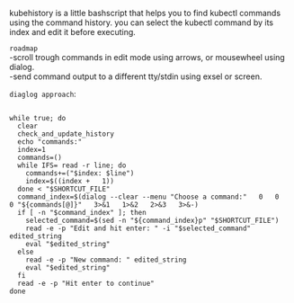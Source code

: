 
kubehistory is a little bashscript that helps you to find kubectl commands using the command history.
you can select the kubectl command by its index and edit it before executing.


`roadmap
`
<br>
-scroll trough commands in edit mode using arrows, or mousewheel using dialog.
<br>
-send command output to a different tty/stdin using exsel or screen.

`diaglog approach`:
```

while true; do
  clear
  check_and_update_history
  echo "commands:"
  index=1
  commands=()
  while IFS= read -r line; do
    commands+=("$index: $line")
    index=$((index +   1))
  done < "$SHORTCUT_FILE"
  command_index=$(dialog --clear --menu "Choose a command:"   0   0   0 "${commands[@]}"   3>&1   1>&2   2>&3   3>&-)
  if [ -n "$command_index" ]; then
    selected_command=$(sed -n "${command_index}p" "$SHORTCUT_FILE")
    read -e -p "Edit and hit enter: " -i "$selected_command" edited_string
    eval "$edited_string"
  else
    read -e -p "New command: " edited_string
    eval "$edited_string"
  fi
  read -e -p "Hit enter to continue"
done
 ```
 

